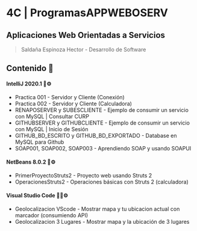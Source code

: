# 4C | ProgramasAPPWEBOSERV
## Aplicaciones Web Orientadas a Servicios 
> Saldaña Espinoza Hector - Desarrollo de Software
>

## Contenido 🚀
#### IntelliJ 2020.1 🤖⚙️
* Practica 001 - Servidor y Cliente (Conexión)
* Practica 002 - Servidor y Cliente (Calculadora)
* RENAPOSERVER y SUBESCLIENTE - Ejemplo de consumir un servicio con MySQL | Consultar CURP 
* GITHUBSERVER y GITHUBCLIENTE - Ejemplo de consumir un servicio con MySQL | Inicio de Sesión
* GITHUB_BD_ESCRITO y GITHUB_BD_EXPORTADO - Database en MySQL para Github   
* SOAP001, SOAP002, SOAP003 - Aprendiendo SOAP y usando SOAPUI 

#### NetBeans 8.0.2 🥜⚙️
* PrimerProyectoStruts2 - Proyecto web usando Struts 2
* OperacionesStruts2 - Operaciones básicas con Struts 2 (calculadora)

#### Visual Studio Code 🐱‍👤⚙️
* Geolocalizacion VScode - Mostrar mapa y tu ubicacion actual con marcador (consumiendo API)
* Geolocalizacion 3 Lugares - Mostrar mapa y la ubicación de 3 lugares




